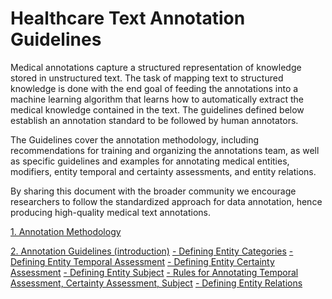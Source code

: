 # Healthcare Text Annotation Guidelines

Medical annotations capture a structured representation of knowledge stored in unstructured text. The task of mapping text to structured knowledge is done with the end goal of feeding the annotations into a machine learning algorithm that learns how to automatically extract the medical knowledge contained in the text. The guidelines defined below establish an annotation standard to be followed by human annotators. 

The Guidelines cover the annotation methodology, including recommendations for training and organizing the annotations team, as well as specific guidelines and examples for annotating medical entities, modifiers, entity temporal and certainty assessments, and entity relations. 

By sharing this document with the broader community we encourage researchers to follow the standardized approach for data annotation, hence producing high-quality medical text annotations. 

[1. Annotation Methodology](methodology/annotation-methodology.md)

[2. Annotation Guidelines (introduction)](guidelines/annotation-guidelines.md)
[- Defining Entity Categories](guidelines/defining-entity-categories.md)
[- Defining Entity Temporal Assessment](guidelines/defining-entity-temporal-assessment.md)
[- Defining Entity Certainty Assessment](guidelines/defining-entity-certainty-assessment.md)
[- Defining Entity Subject](guidelines/defining-entity-subject.md)
[- Rules for Annotating Temporal Assessment, Certainty Assessment, Subject](guidelines/annotating-rules.md)
[- Defining Entity Relations](guidelines/defining-entity-relations.md)

